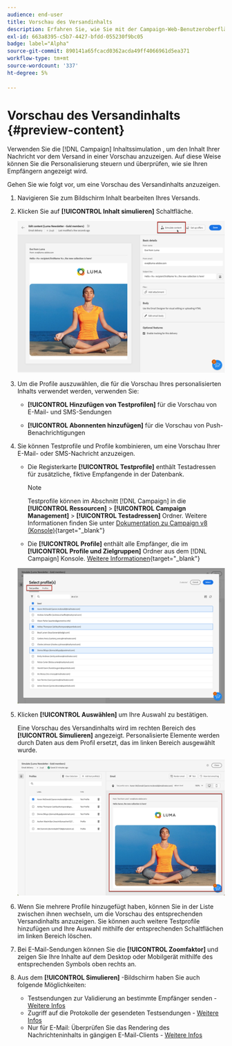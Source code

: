 ```yaml
---
audience: end-user
title: Vorschau des Versandinhalts
description: Erfahren Sie, wie Sie mit der Campaign-Web-Benutzeroberfläche eine Vorschau Ihres Versandinhalts anzeigen können.
exl-id: 663a8395-c5b7-4427-bfdd-055230f9bc05
badge: label="Alpha"
source-git-commit: 890141a65fcacd0362acda49ff4066961d5ea371
workflow-type: tm+mt
source-wordcount: '337'
ht-degree: 5%

---
```



# Vorschau des Versandinhalts {#preview-content}

Verwenden Sie die [!DNL Campaign] Inhaltssimulation , um den Inhalt Ihrer Nachricht vor dem Versand in einer Vorschau anzuzeigen. Auf diese Weise können Sie die Personalisierung steuern und überprüfen, wie sie Ihren Empfängern angezeigt wird.

Gehen Sie wie folgt vor, um eine Vorschau des Versandinhalts anzuzeigen.

1. Navigieren Sie zum Bildschirm Inhalt bearbeiten Ihres Versands.

   <!--email [Edit content](../content/edit-content.md) screen or to the [Email Designer](../content/get-started-email-designer.md).-->

1. Klicken Sie auf **[!UICONTROL Inhalt simulieren]** Schaltfläche.

   ![](assets/simulate-button.png)

1. Um die Profile auszuwählen, die für die Vorschau Ihres personalisierten Inhalts verwendet werden, verwenden Sie:

   * **[!UICONTROL Hinzufügen von Testprofilen]** für die Vorschau von E-Mail- und SMS-Sendungen

   * **[!UICONTROL Abonnenten hinzufügen]** für die Vorschau von Push-Benachrichtigungen

1. Sie können Testprofile und Profile kombinieren, um eine Vorschau Ihrer E-Mail- oder SMS-Nachricht anzuzeigen.

   * Die Registerkarte **[!UICONTROL Testprofile]** enthält Testadressen für zusätzliche, fiktive Empfangende in der Datenbank.

     >[!NOTE]
     >
     >Testprofile können im Abschnitt [!DNL Campaign] in die **[!UICONTROL Ressourcen]** > **[!UICONTROL Campaign Management]** > **[!UICONTROL Testadressen]** Ordner. Weitere Informationen finden Sie unter [Dokumentation zu Campaign v8 (Konsole)](https://experienceleague.adobe.com/docs/campaign/campaign-v8/audience/add-profiles/test-profiles.html){target="_blank"}

   * Die **[!UICONTROL Profile]** enthält alle Empfänger, die im **[!UICONTROL Profile und Zielgruppen]** Ordner aus dem [!DNL Campaign] Konsole. [Weitere Informationen](https://experienceleague.adobe.com/docs/campaign/campaign-v8/audience/view-profiles.html){target="_blank"}

   ![](assets/simulate-select-profiles.png)

1. Klicken **[!UICONTROL Auswählen]** um Ihre Auswahl zu bestätigen.

   Eine Vorschau des Versandinhalts wird im rechten Bereich des **[!UICONTROL Simulieren]** angezeigt. Personalisierte Elemente werden durch Daten aus dem Profil ersetzt, das im linken Bereich ausgewählt wurde.

   ![](assets/simulate-preview.png)

1. Wenn Sie mehrere Profile hinzugefügt haben, können Sie in der Liste zwischen ihnen wechseln, um die Vorschau des entsprechenden Versandinhalts anzuzeigen. Sie können auch weitere Testprofile hinzufügen und Ihre Auswahl mithilfe der entsprechenden Schaltflächen im linken Bereich löschen.

1. Bei E-Mail-Sendungen können Sie die **[!UICONTROL Zoomfaktor]** und zeigen Sie Ihre Inhalte auf dem Desktop oder Mobilgerät mithilfe des entsprechenden Symbols oben rechts an.

1. Aus dem **[!UICONTROL Simulieren]** -Bildschirm haben Sie auch folgende Möglichkeiten:
   * Testsendungen zur Validierung an bestimmte Empfänger senden - [Weitere Infos](proofs.md)
   * Zugriff auf die Protokolle der gesendeten Testsendungen - [Weitere Infos](proofs.md#access-proofs)
   * Nur für E-Mail: Überprüfen Sie das Rendering des Nachrichteninhalts in gängigen E-Mail-Clients - [Weitere Infos](email-rendering.md)



